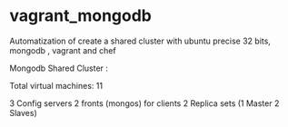 vagrant_mongodb
===============
Automatization of create a shared cluster with ubuntu precise 32 bits, mongodb , vagrant and chef

Mongodb Shared Cluster :

Total virtual machines: 11

3 Config servers
2 fronts (mongos) for clients
2 Replica sets (1 Master 2 Slaves)

